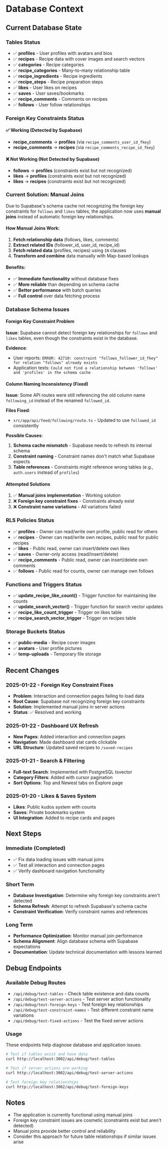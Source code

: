 # Database Context

## Current Database State

### Tables Status
- ✅ **profiles** - User profiles with avatars and bios
- ✅ **recipes** - Recipe data with cover images and search vectors
- ✅ **categories** - Recipe categories
- ✅ **recipe_categories** - Many-to-many relationship table
- ✅ **recipe_ingredients** - Recipe ingredients
- ✅ **recipe_steps** - Recipe preparation steps
- ✅ **likes** - User likes on recipes
- ✅ **saves** - User saves/bookmarks
- ✅ **recipe_comments** - Comments on recipes
- ✅ **follows** - User follow relationships

### Foreign Key Constraints Status

#### ✅ Working (Detected by Supabase)
- **recipe_comments** → **profiles** (via `recipe_comments_user_id_fkey`)
- **recipe_comments** → **recipes** (via `recipe_comments_recipe_id_fkey`)

#### ❌ Not Working (Not Detected by Supabase)
- **follows** → **profiles** (constraints exist but not recognized)
- **likes** → **profiles** (constraints exist but not recognized)
- **likes** → **recipes** (constraints exist but not recognized)

### Current Solution: Manual Joins
Due to Supabase's schema cache not recognizing the foreign key constraints for `follows` and `likes` tables, the application now uses **manual joins** instead of automatic foreign key relationships.

#### How Manual Joins Work:
1. **Fetch relationship data** (follows, likes, comments)
2. **Extract related IDs** (follower_id, user_id, recipe_id)
3. **Fetch related data** (profiles, recipes) using `IN` clauses
4. **Transform and combine** data manually with Map-based lookups

#### Benefits:
- ✅ **Immediate functionality** without database fixes
- ✅ **More reliable** than depending on schema cache
- ✅ **Better performance** with batch queries
- ✅ **Full control** over data fetching process

### Database Schema Issues

#### Foreign Key Constraint Problem
**Issue**: Supabase cannot detect foreign key relationships for `follows` and `likes` tables, even though the constraints exist in the database.

**Evidence**:
- User reports: `ERROR: 42710: constraint "follows_follower_id_fkey" for relation "follows" already exists`
- Application tests: `Could not find a relationship between 'follows' and 'profiles' in the schema cache`

#### Column Naming Inconsistency (Fixed)
**Issue**: Some API routes were still referencing the old column name `following_id` instead of the renamed `followed_id`.

**Files Fixed**:
- `src/app/api/feed/following/route.ts` - Updated to use `followed_id` consistently

**Possible Causes**:
1. **Schema cache mismatch** - Supabase needs to refresh its internal schema
2. **Constraint naming** - Constraint names don't match what Supabase expects
3. **Table references** - Constraints might reference wrong tables (e.g., `auth.users` instead of `profiles`)

#### Attempted Solutions
1. ✅ **Manual joins implementation** - Working solution
2. ❌ **Foreign key constraint fixes** - Constraints already exist
3. ❌ **Constraint name variations** - All variations failed

### RLS Policies Status
- ✅ **profiles** - Owner can read/write own profile, public read for others
- ✅ **recipes** - Owner can read/write own recipes, public read for public recipes
- ✅ **likes** - Public read, owner can insert/delete own likes
- ✅ **saves** - Owner-only access (read/insert/delete)
- ✅ **recipe_comments** - Public read, owner can insert/delete own comments
- ✅ **follows** - Public read for counts, owner can manage own follows

### Functions and Triggers Status
- ✅ **update_recipe_like_count()** - Trigger function for maintaining like counts
- ✅ **update_search_vector()** - Trigger function for search vector updates
- ✅ **recipe_like_count_trigger** - Trigger on likes table
- ✅ **recipe_search_vector_trigger** - Trigger on recipes table

### Storage Buckets Status
- ✅ **public-media** - Recipe cover images
- ✅ **avatars** - User profile pictures
- ✅ **temp-uploads** - Temporary file storage

## Recent Changes

### 2025-01-22 - Foreign Key Constraint Fixes
- **Problem**: Interaction and connection pages failing to load data
- **Root Cause**: Supabase not recognizing foreign key constraints
- **Solution**: Implemented manual joins in server actions
- **Status**: ✅ Resolved and working

### 2025-01-22 - Dashboard UX Refresh
- **New Pages**: Added interaction and connection pages
- **Navigation**: Made dashboard stat cards clickable
- **URL Structure**: Updated saved recipes to `/saved-recipes`

### 2025-01-21 - Search & Filtering
- **Full-text Search**: Implemented with PostgreSQL tsvector
- **Category Filters**: Added with cursor pagination
- **Sort Options**: Top and Newest tabs on Explore page

### 2025-01-20 - Likes & Saves System
- **Likes**: Public kudos system with counts
- **Saves**: Private bookmarks system
- **UI Integration**: Added to recipe cards and pages

## Next Steps

### Immediate (Completed)
- ✅ Fix data loading issues with manual joins
- ✅ Test all interaction and connection pages
- ✅ Verify dashboard navigation functionality

### Short Term
- **Database Investigation**: Determine why foreign key constraints aren't detected
- **Schema Refresh**: Attempt to refresh Supabase's schema cache
- **Constraint Verification**: Verify constraint names and references

### Long Term
- **Performance Optimization**: Monitor manual join performance
- **Schema Alignment**: Align database schema with Supabase expectations
- **Documentation**: Update technical documentation with lessons learned

## Debug Endpoints

### Available Debug Routes
- `/api/debug/test-tables` - Check table existence and data counts
- `/api/debug/test-server-actions` - Test server action functionality
- `/api/debug/test-foreign-keys` - Test foreign key relationships
- `/api/debug/test-constraint-names` - Test different constraint name variations
- `/api/debug/test-fixed-actions` - Test the fixed server actions

### Usage
These endpoints help diagnose database and application issues:
```bash
# Test if tables exist and have data
curl http://localhost:3002/api/debug/test-tables

# Test if server actions are working
curl http://localhost:3002/api/debug/test-server-actions

# Test foreign key relationships
curl http://localhost:3002/api/debug/test-foreign-keys
```

## Notes
- The application is currently functional using manual joins
- Foreign key constraint issues are cosmetic (constraints exist but aren't detected)
- Manual joins provide better control and reliability
- Consider this approach for future table relationships if similar issues arise

